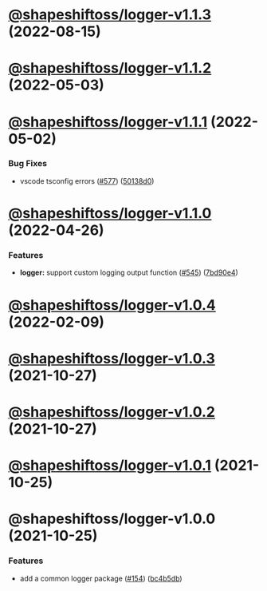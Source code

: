 # [@shapeshiftoss/logger-v1.1.3](https://github.com/xnephilim/lib/compare/@shapeshiftoss/logger-v1.1.2...@shapeshiftoss/logger-v1.1.3) (2022-08-15)

# [@shapeshiftoss/logger-v1.1.2](https://github.com/xnephilim/lib/compare/@shapeshiftoss/logger-v1.1.1...@shapeshiftoss/logger-v1.1.2) (2022-05-03)

# [@shapeshiftoss/logger-v1.1.1](https://github.com/xnephilim/lib/compare/@shapeshiftoss/logger-v1.1.0...@shapeshiftoss/logger-v1.1.1) (2022-05-02)


### Bug Fixes

* vscode tsconfig errors ([#577](https://github.com/xnephilim/lib/issues/577)) ([50138d0](https://github.com/xnephilim/lib/commit/50138d07b55b730f3bee68fae80414dc6578ee2a))

# [@shapeshiftoss/logger-v1.1.0](https://github.com/xnephilim/lib/compare/@shapeshiftoss/logger-v1.0.4...@shapeshiftoss/logger-v1.1.0) (2022-04-26)


### Features

* **logger:** support custom logging output function ([#545](https://github.com/xnephilim/lib/issues/545)) ([7bd90e4](https://github.com/xnephilim/lib/commit/7bd90e454177c5b3cab404f8cd7479ca59d67ae8))

# [@shapeshiftoss/logger-v1.0.4](https://github.com/xnephilim/lib/compare/@shapeshiftoss/logger-v1.0.3...@shapeshiftoss/logger-v1.0.4) (2022-02-09)

# [@shapeshiftoss/logger-v1.0.3](https://github.com/xnephilim/lib/compare/@shapeshiftoss/logger-v1.0.2...@shapeshiftoss/logger-v1.0.3) (2021-10-27)

# [@shapeshiftoss/logger-v1.0.2](https://github.com/xnephilim/lib/compare/@shapeshiftoss/logger-v1.0.1...@shapeshiftoss/logger-v1.0.2) (2021-10-27)

# [@shapeshiftoss/logger-v1.0.1](https://github.com/xnephilim/lib/compare/@shapeshiftoss/logger-v1.0.0...@shapeshiftoss/logger-v1.0.1) (2021-10-25)

# @shapeshiftoss/logger-v1.0.0 (2021-10-25)


### Features

* add a common logger package ([#154](https://github.com/xnephilim/lib/issues/154)) ([bc4b5db](https://github.com/xnephilim/lib/commit/bc4b5db34077fd2a1e0f83e99678e798c289bc94))
